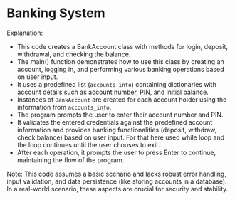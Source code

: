 # Banking System

Explanation:
- This code creates a BankAccount class with methods for login, deposit, withdrawal, and checking the balance.
- The main() function demonstrates how to use this class by creating an account, logging in, and performing various banking operations based on user input.
- It uses a predefined list (`accounts_info`) containing dictionaries with account details such as account number, PIN, and initial balance.
- Instances of `BankAccount` are created for each account holder using the information from `accounts_info`.
- The program prompts the user to enter their account number and PIN.
- It validates the entered credentials against the predefined account information and provides 
  banking functionalities (deposit, withdraw, check balance) based on user input. For that here used while loop and the loop continues until the user chooses to exit.
- After each operation, it prompts the user to press Enter to continue, maintaining the flow of the program.

Note: This code assumes a basic scenario and lacks robust error handling, input validation, and data persistence (like storing accounts in a database). In a real-world scenario, these aspects are crucial for security and stability.
